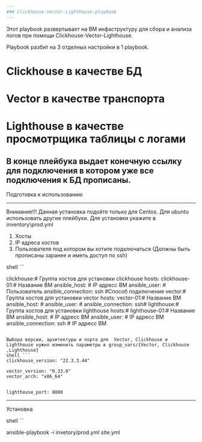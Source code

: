 ```yaml
--- 
### Clickhouse-Vector-Lighthouse-playbook
---
```


Этот playbook развертывает на ВМ инфаструктуру для сбора и анализа логов при помощи Clickhouse-Vector-Lighthouse.

Playbook разбит на 3 отделных настройки в 1 playbook.
# Clickhouse в качестве БД
# Vector в качестве транспорта
# Lighthouse в качестве просмотрщика таблицы с логами


В конце плейбука выдает конечную ссылку для подключения в котором уже все подключения к БД прописаны. 
---

Подготовка к использованию

---
Внимание!!! Данная установка подойте только для Centos. Для ubuntu использовать другие плейбуки. 
Для установки укажите в inventory\prod.yml 
1. Хосты
2. IP адреса хостов 
3.  Пользователя под котором вы хотите подключаться (Должны быть прописаны заранее и иметь доступ по ssh)

shell ```

clickhouse:# Группа хостов для установки clickhouse 
  hosts:
    clickhouse-01:# Название ВМ
      ansible_host: <IP address># IP адресс ВМ
      ansible_user: <User># Пользователь 
      ansible_connection: ssh #Способ подключения 
vector:# Группа хостов для установки vector
  hosts:
    vector-01:# Название ВМ
      ansible_host: <IP address>#
      ansible_user: <User>#
      ansible_connection: ssh#
lighthouse:# Группа хостов для установки lighthouse
  hosts:#
    lighthouse-01:# Название ВМ
      ansible_host: <IP address> # IP адресс ВМ
      ansible_user: <User> # IP адресс ВМ
      ansible_connection: ssh # IP адресс ВМ

```

Выбора версии, архитектуры и порта для  Vector, Clickhouse и Lighthouse нужно изменить параметры в group_vars/{Vector, Clickhouse ,Lighthouse}
shell ```
clickhouse_version: "22.3.3.44"

vector_version: "0.33.0"
vector_arch: "x86_64"


lighthouse_port: 8080

```
---
 Установка 

shell ```

ansible-playbook -i invetory/prod.yml site.yml

```
